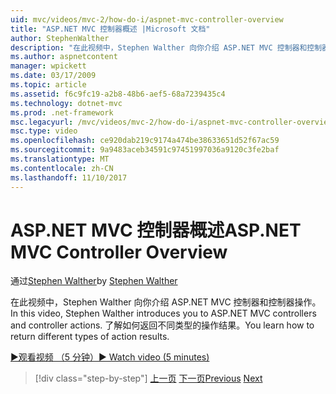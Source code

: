 ```yaml
---
uid: mvc/videos/mvc-2/how-do-i/aspnet-mvc-controller-overview
title: "ASP.NET MVC 控制器概述 |Microsoft 文档"
author: StephenWalther
description: "在此视频中，Stephen Walther 向你介绍 ASP.NET MVC 控制器和控制器操作。 了解如何返回不同类型的操作结果。"
ms.author: aspnetcontent
manager: wpickett
ms.date: 03/17/2009
ms.topic: article
ms.assetid: f6c9fc19-a2b8-48b6-aef5-68a7239435c4
ms.technology: dotnet-mvc
ms.prod: .net-framework
msc.legacyurl: /mvc/videos/mvc-2/how-do-i/aspnet-mvc-controller-overview
msc.type: video
ms.openlocfilehash: ce920dab219c9174a474be38633651d52f67ac59
ms.sourcegitcommit: 9a9483aceb34591c97451997036a9120c3fe2baf
ms.translationtype: MT
ms.contentlocale: zh-CN
ms.lasthandoff: 11/10/2017
---
```

<a name="aspnet-mvc-controller-overview"></a><span data-ttu-id="51c6c-104">ASP.NET MVC 控制器概述</span><span class="sxs-lookup"><span data-stu-id="51c6c-104">ASP.NET MVC Controller Overview</span></span>
====================
<span data-ttu-id="51c6c-105">通过[Stephen Walther](https://github.com/StephenWalther)</span><span class="sxs-lookup"><span data-stu-id="51c6c-105">by [Stephen Walther](https://github.com/StephenWalther)</span></span>

<span data-ttu-id="51c6c-106">在此视频中，Stephen Walther 向你介绍 ASP.NET MVC 控制器和控制器操作。</span><span class="sxs-lookup"><span data-stu-id="51c6c-106">In this video, Stephen Walther introduces you to ASP.NET MVC controllers and controller actions.</span></span> <span data-ttu-id="51c6c-107">了解如何返回不同类型的操作结果。</span><span class="sxs-lookup"><span data-stu-id="51c6c-107">You learn how to return different types of action results.</span></span>

[<span data-ttu-id="51c6c-108">&#9654;观看视频 （5 分钟）</span><span class="sxs-lookup"><span data-stu-id="51c6c-108">&#9654; Watch video (5 minutes)</span></span>](https://channel9.msdn.com/Blogs/ASP-NET-Site-Videos/aspnet-mvc-controller-overview)

>[!div class="step-by-step"]
<span data-ttu-id="51c6c-109">[上一页](understanding-models-views-and-controllers.md)
[下一页](understanding-controllers-controller-actions-and-action-results.md)</span><span class="sxs-lookup"><span data-stu-id="51c6c-109">[Previous](understanding-models-views-and-controllers.md)
[Next](understanding-controllers-controller-actions-and-action-results.md)</span></span>
